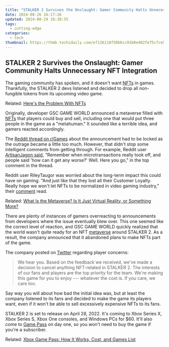 ```yaml
---
title: "STALKER 2 Survives the Onslaught: Gamer Community Halts Unnecessary NFT Integration"
date: 2024-08-26 16:17:26
updated: 2024-08-29 10:38:55
tags:
  - cutting-edge
categories:
  - tech
thumbnail: https://thmb.techidaily.com/ef126118f50b6cc91b0e402fe75cfce958a6a6e6b161357abe8bae35407eca1c.jpg
---
```


## STALKER 2 Survives the Onslaught: Gamer Community Halts Unnecessary NFT Integration

The gaming community has spoken, and it doesn't want [NFTs](https://sound-tweaking.techidaily.com/updated-2024-approved-mastering-echo-effects-implementing-reverb-in-digital-sound-environments-windows-edition/) in games. Thankfully, the STALKER 2 devs listened and decided to drop all non-fungible tokens from its upcoming video game.

Related: [Here's the Problem With NFTs](https://extra-lessons.techidaily.com/techniques-for-writing-eye-catching-podcast-summaries/) 

 Originally, developer GSC GAME WORLD announced a metaverse filled with [NFTs](https://extra-lessons.techidaily.com/techniques-for-writing-eye-catching-podcast-summaries/) that players could buy and sell, including one that would put three people in the game as a "metahuman." It sounded like a terrible idea, and gamers reacted accordingly.

 The [Reddit thread on r/Games](https://www.reddit.com/r/Games/comments/rgzdks/stalker%5F2%5Fis%5Fgetting%5Fnfts%5Fincluding%5Fone%5Fthat%5Flets/) about the announcement had to be locked as the outrage became a little too much. However, that didn't stop some intelligent comments from getting through. For example, Reddit user [ArtisanJagon said](https://www.reddit.com/r/Games/comments/rgzdks/stalker%5F2%5Fis%5Fgetting%5Fnfts%5Fincluding%5Fone%5Fthat%5Flets/honjmf2/), "Remember when microtransactions really took off, and people said 'how can it get any worse?' Well. Here you go," in the top comment in the thread.

 Reddit user RileyTaugor was worried about the long-term impact this could have on gaming. "And just like that they lost all their Customer Loyalty. Really hope we won't let NFTs to be normalized in video gaming industry," their [comment](https://www.reddit.com/r/Games/comments/rgzdks/stalker%5F2%5Fis%5Fgetting%5Fnfts%5Fincluding%5Fone%5Fthat%5Flets/honagul/) read.

Related: [What Is the Metaverse? Is It Just Virtual Reality, or Something More?](https://screen-capture.techidaily.com/new-easing-high-encoding-issues-in-obs-for-2024/) 

 There are plenty of instances of gamers overreacting to announcements from developers where the issue eventually blew over. This one seemed like the correct level of reaction, and GSC GAME WORLD quickly realized that the world wasn't quite ready for an NFT [metaverse](https://screen-capture.techidaily.com/new-easing-high-encoding-issues-in-obs-for-2024/) around STALKER 2\. As a result, the company announced that it abandoned plans to make NFTs part of the game.

 The company posted on [Twitter](https://twitter.com/stalker%5Fthegame/status/1471620399997886472?s=20) regarding player concerns:

> We hear you. Based on the feedback we received, we've made a decision to cancel anything NFT-related in STALKER 2\. The interests of our fans and players are the top priority for the team. We're making this game for you to enjoy --- whatever the cost is. If you care, we care too.

 Say way you will about how bad the initial idea was, but at least the company listened to its fans and decided to make the game its players want, even if it won't be able to sell excessively expensive NFTs to its fans.

 STALKER 2 is set to release on April 28, 2022\. It's coming to Xbox Series X, Xbox Series S, Xbox One consoles, and Windows PCs for $60\. It'll also come to [Game Pass](https://fox-info.techidaily.com/2024-approved-4-solutions-for-iphone-hdr-video-washed-out-in-premiere-pro/) on day one, so you won't need to buy the game if you're a subscriber.

Related: [Xbox Game Pass: How It Works, Cost, and Games List](https://fox-info.techidaily.com/2024-approved-4-solutions-for-iphone-hdr-video-washed-out-in-premiere-pro/)

<ins class="adsbygoogle"
     style="display:block"
     data-ad-format="autorelaxed"
     data-ad-client="ca-pub-7571918770474297"
     data-ad-slot="1223367746"></ins>



<ins class="adsbygoogle"
     style="display:block"
     data-ad-client="ca-pub-7571918770474297"
     data-ad-slot="8358498916"
     data-ad-format="auto"
     data-full-width-responsive="true"></ins>
